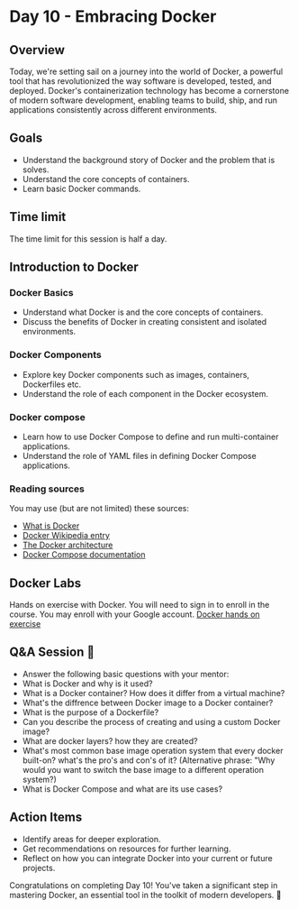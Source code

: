 # Day 10 - Embracing Docker

## Overview

Today, we're setting sail on a journey into the world of Docker, a powerful tool that has revolutionized the way software is developed, tested, and deployed. Docker's containerization technology has become a cornerstone of modern software development, enabling teams to build, ship, and run applications consistently across different environments.

## Goals

- Understand the background story of Docker and the problem that is solves.
- Understand the core concepts of containers.
- Learn basic Docker commands.

## Time limit

The time limit for this session is half a day.

## Introduction to Docker

### Docker Basics

- Understand what Docker is and the core concepts of containers.
- Discuss the benefits of Docker in creating consistent and isolated environments.

### Docker Components

- Explore key Docker components such as images, containers, Dockerfiles etc.
- Understand the role of each component in the Docker ecosystem.

### Docker compose

- Learn how to use Docker Compose to define and run multi-container applications.
- Understand the role of YAML files in defining Docker Compose applications.

### Reading sources

You may use (but are not limited) these sources:

- [What is Docker](https://aws.amazon.com/docker/#:~:text=Docker%20is%20a%20software%20platform,tools%2C%20code%2C%20and%20runtime.)
- [Docker Wikipedia entry](https://en.wikipedia.org/wiki/Docker_(software))
- [The Docker architecture](https://sysdig.com/learn-cloud-native/docker-101-the-docker-components/#:~:text=alternative%20to%20Kubernetes.-,The%20Docker%20Architecture,-The%20core%20components)
- [Docker Compose documentation](https://docs.docker.com/compose/)

## Docker Labs

Hands on exercise with Docker. You will need to sign in to enroll in the course. You may enroll with your Google account. [Docker hands on exercise](https://kodekloud.com/courses/labs-docker-for-the-absolute-beginner-hands-on/?utm_source=youtube&utm_medium=labs&utm_campaign=docker)

## Q&A Session :raising_hand:

- Answer the following basic questions with your mentor:
- What is Docker and why is it used?
- What is a Docker container? How does it differ from a virtual machine?
- What's the diffrence between Docker image to a Docker container?
- What is the purpose of a Dockerfile?
- Can you describe the process of creating and using a custom Docker image?
- What are docker layers? how they are created?
- What's most common base image operation system that every docker built-on? what's the pro's and con's of it? (Alternative phrase: "Why would you want to switch the base image to a different operation system?)
- What is Docker Compose and what are its use cases?

## Action Items

- Identify areas for deeper exploration.
- Get recommendations on resources for further learning.
- Reflect on how you can integrate Docker into your current or future projects.

Congratulations on completing Day 10! You've taken a significant step in mastering Docker, an essential tool in the toolkit of modern developers. 🐳
